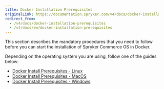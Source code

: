 ```yaml
---
title: Docker Installation Prerequisites
originalLink: https://documentation.spryker.com/v4/docs/docker-installation-prerequisites
redirect_from:
  - /v4/docs/docker-installation-prerequisites
  - /v4/docs/en/docker-installation-prerequisites
---
```


This section describes the mandatory procedures that you need to follow before you can start the installation of Spryker Commerce OS in Docker.

Depending on the operating system you are using, follow one of the guides below:

* [Docker Install Prerequisites - Linux](/docs/scos/dev/developer-guides/202001.0/installation/spryker-in-docker/docker-installation-prerequisites/docker-installation-prerequisites-linux.html)
* [Docker Install Prerequisites - MacOS](/docs/scos/dev/developer-guides/202001.0/installation/spryker-in-docker/docker-installation-prerequisites/docker-installation-prerequisites-macos.html)
* [Docker Install Prerequisites - Windows](/docs/scos/dev/developer-guides/202001.0/installation/spryker-in-docker/docker-installation-prerequisites/docker-installation-prerequisites-windows.html)

